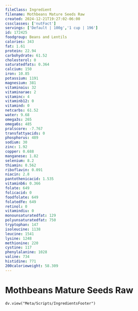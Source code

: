 ```yaml
---
fileClass: Ingredient
filename: Mothbeans Mature Seeds Raw
created: 2024-12-21T19:27:02-06:00
cssclasses: ['nutFact']
servings: ['Default | 100g','1 cup | 196']
id: 172425
foodgroup: Beans and Lentils
calories: 343
fat: 1.61
protein: 22.94
carbohydrate: 61.52
cholesterol: 0
saturatedfats: 0.364
calcium: 150
iron: 10.85
potassium: 1191
magnesium: 381
vitaminaiu: 32
vitaminarae: 2
vitaminc: 4
vitaminb12: 0
vitamind: 0
netcarbs: 61.52
water: 9.68
omega3s: 265
omega6s: 485
pralscore: -7.767
transfattyacids: 0
phosphorus: 489
sodium: 30
zinc: 1.92
copper: 0.688
manganese: 1.82
selenium: 8.2
thiamin: 0.562
riboflavin: 0.091
niacin: 2.8
pantothenicacid: 1.535
vitaminb6: 0.366
folate: 649
folicacid: 0
foodfolate: 649
folatedfe: 649
retinol: 0
vitamindiu: 0
monounsaturatedfat: 129
polyunsaturatedfat: 750
tryptophan: 147
isoleucine: 1138
leucine: 1541
lysine: 1248
methionine: 220
cystine: 117
phenylalanine: 1028
valine: 734
histidine: 771
200calorieweight: 58.309
---
```


# Mothbeans Mature Seeds Raw

```dataviewjs
dv.view("Meta/Scripts/IngredientsFooter")
```